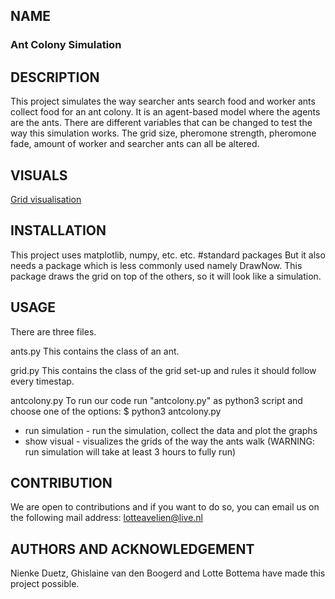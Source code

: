 ## NAME
### Ant Colony Simulation

## DESCRIPTION
This project simulates the way searcher ants search food and worker ants collect
food for an ant colony. It is an agent-based model where the agents are the ants.
There are different variables that can be changed to test the way this simulation
works. The grid size, pheromone strength, pheromone fade, amount of worker and
searcher ants can all be altered.

## VISUALS
[Grid visualisation](/images/grid_pheromone.png)


## INSTALLATION
This project uses matplotlib, numpy, etc. etc. #standard packages
But it also needs a package which is less commonly used namely DrawNow. This
package draws the grid on top of the others, so it will look like a simulation.

## USAGE
There are three files.

ants.py
This contains the class of an ant.

grid.py
This contains the class of the grid set-up and rules it should follow every timestap.

antcolony.py
To run our code run "antcolony.py" as python3 script and choose one of the options:
$ python3 antcolony.py    
* run simulation - run the simulation, collect the data and plot the graphs
* show visual - visualizes the grids of the way the ants walk
(WARNING: run simulation will take at least 3 hours to fully run)


## CONTRIBUTION
We are open to contributions and if you want to do so, you can email us on the
following mail address: lotteavelien@live.nl

## AUTHORS AND ACKNOWLEDGEMENT
Nienke Duetz, Ghislaine van den Boogerd and Lotte Bottema have made this project
possible.
